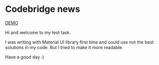 # Codebridge news

[DEMO](https://dmitriyn3679.github.io/codebridge-news/)

Hi and welcome to my test task.

I was writing with Material UI library first time and could use not the best solutions in my code.
But I tried to make it more readable.

Have a good day :)
